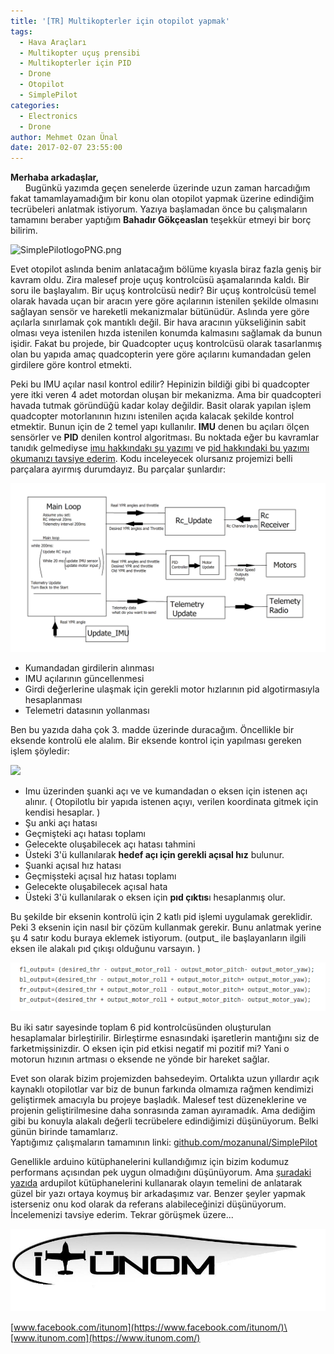 ```yaml
---
title: '[TR] Multikopterler için otopilot yapmak'
tags:
  - Hava Araçları
  - Multikopter uçuş prensibi
  - Multikopterler için PID
  - Drone
  - Otopilot
  - SimplePilot
categories:
  - Electronics
  - Drone
author: Mehmet Ozan Ünal
date: 2017-02-07 23:55:00
---
```


**Merhaba arkadaşlar,**\
      Bugünkü yazımda geçen senelerde üzerinde uzun zaman harcadığım fakat
tamamlayamadığım bir konu olan otopilot yapmak üzerine edindiğim tecrübeleri
anlatmak istiyorum. Yazıya başlamadan önce bu çalışmaların tamamını beraber
yaptığım **Bahadır Gökçeaslan** teşekkür etmeyi bir borç bilirim.

![SimplePilotlogoPNG.png](https://github.com/mozanunal/SimplePilot/blob/master/LOGO/SimplePilotlogoPNG.png?raw=true)

Evet otopilot aslında benim anlatacağım bölüme kıyasla biraz fazla geniş bir
kavram oldu. Zira malesef proje uçuş kontrolcüsü aşamalarında kaldı. Bir soru
ile başlayalım. Bir uçuş kontrolcüsü nedir? Bir uçuş kontrolcüsü temel olarak
havada uçan bir aracın yere göre açılarının istenilen şekilde olmasını sağlayan
sensör ve hareketli mekanizmalar bütünüdür. Aslında yere göre açılarla
sınırlamak çok mantıklı değil. Bir hava aracının yükseliğinin sabit olması veya
istenilen hızda istenilen konumda kalmasını sağlamak da bunun işidir. Fakat bu
projede, bir Quadcopter uçuş kontrolcüsü olarak tasarlanmış olan bu yapıda amaç
quadcopterin yere göre açılarını kumandadan gelen girdilere göre kontrol
etmekti.

Peki bu IMU açılar nasıl kontrol edilir? Hepinizin bildiği gibi bi quadcopter
yere itki veren 4 adet motordan oluşan bir mekanizma. Ama bir quadcopteri havada
tutmak göründüğü kadar kolay değildir. Basit olarak yapılan işlem quadcopter
motorlanının hızını istenilen açıda kalacak şekilde kontrol etmektir. Bunun için
de 2 temel yapı kullanılır. **IMU** denen bu açıları ölçen sensörler ve **PID**
denilen kontrol algoritması. Bu noktada eğer bu kavramlar tanıdık gelmediyse
[imu hakkındakı şu yazımı](https://mozanunal.com/2014/11/imu-aclarnn-3-boyutlu-olarak/)
ve
[pid hakkındaki bu yazımı okumanızı tavsiye ederim](https://mozanunal.com/2015/07/multikopterler-icin-pid-kontrol/).
Kodu inceleyecek olursanız projemizi belli parçalara ayırmış durumdayız. Bu
parçalar şunlardır:

![](13c23d1c-887a-11e5-93fd-7ed0b2ac84db.png)

- Kumandadan girdilerin alınması
- IMU açılarının güncellenmesi
- Girdi değerlerine ulaşmak için gerekli motor hızlarının pid algotirmasıyla
  hesaplanması
- Telemetri datasının yollanması 

Ben bu yazıda daha çok 3\. madde üzerinde duracağım. Öncellikle bir eksende
kontrolü ele alalım. Bir eksende kontrol için yapılması gereken işlem şöyledir:

![](2%2Bkatli.png)

- Imu üzerinden şuanki açı ve ve kumandadan o eksen için istenen açı alınır. (
  Otopilotlu bir yapıda istenen açıyı, verilen koordinata gitmek için kendisi
  hesaplar. ) 
- Şu anki açı hatası
- Geçmişteki açı hatası toplamı
- Gelecekte oluşabilecek açı hatası tahmini
- Üsteki 3'ü kullanılarak **hedef açı için gerekli açısal hız** bulunur.
- Şuanki açısal hız hatası
- Geçmişsteki açısal hız hatası toplamı
- Gelecekte oluşabilecek açısal hata
- Üsteki 3'ü kullanılarak o eksen için **pıd çıktıs**ı hesaplanmış olur.

Bu şekilde bir eksenin kontrolü için 2 katlı pid işlemi uygulamak gereklidir.
Peki 3 eksenin için nasıl bir çözüm kullanmak gerekir. Bunu anlatmak yerine şu 4
satır kodu buraya eklemek istiyorum. (output_ ile başlayanların ilgili eksen ile
alakalı pıd çıkışı olduğunu varsayın. )

![](2satir.png)

Bu iki satır sayesinde toplam 6 pid kontrolcüsünden oluşturulan hesaplamalar
birleştirilir. Birleştirme esnasındaki işaretlerin mantığını siz de
farketmişsinizdir. O eksen için pid etkisi negatif mi pozitif mi? Yani o motorun
hızının artması o eksende ne yönde bir hareket sağlar.

Evet son olarak bizim projemizden bahsedeyim. Ortalıkta uzun yıllardır açık
kaynaklı otopilotlar var biz de bunun farkında olmamıza rağmen kendimizi
geliştirmek amacıyla bu projeye başladık. Malesef test düzeneklerine ve projenin
geliştirilmesine daha sonrasında zaman ayıramadık. Ama dediğim gibi bu konuyla
alakalı değerli tecrübelere edindiğimizi düşünüyorum. Belki günün birinde
tamamlarız.\
Yaptığımız çalışmaların tamamının
linki: [github.com/mozanunal/SimplePilot](https://github.com/mozanunal/SimplePilot)

Genellikle arduino kütüphanelerini kullandığımız için bizim kodumuz performans
açısından pek uygun olmadığını düşünüyorum. Ama
[şuradaki yazıda](https://blog.owenson.me/build-your-own-quadcopter-flight-controller/)
ardupilot kütüphanelerini kullanarak olayın temelini de anlatarak güzel bir yazı
ortaya koymuş bir arkadaşımız var. Benzer şeyler yapmak isterseniz onu kod
olarak da referans alabileceğinizi düşünüyorum. İncelemenizi tavsiye ederim.
Tekrar görüşmek üzere...

![](10325759_697947633595740_3634479068948109564_n.jpg)

[www.facebook.com/itunom](https://www.facebook.com/itunom/)\
[www.itunom.com](https://www.itunom.com/)
